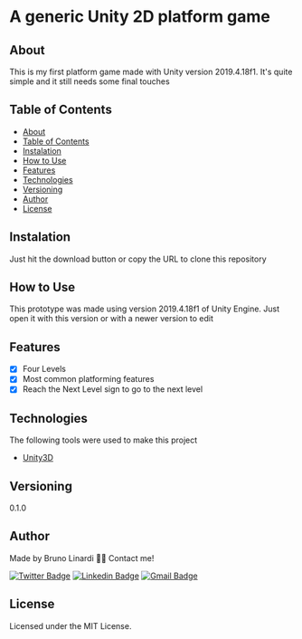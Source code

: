 # A generic Unity 2D platform game

## About
This is my first platform game made with Unity version 2019.4.18f1. It's quite simple and it still needs some final touches

## Table of Contents
<!--ts-->
   * [About](#About)
   * [Table of Contents](#table-of-contents)
   * [Instalation](#instalation)
   * [How to Use](#how-to-use)
   * [Features](#features)
   * [Technologies](#technologies)
   * [Versioning](#versioning)
   * [Author](#author)
   * [License](#license)
<!--te-->

## Instalation
Just hit the download button or copy the URL to clone this repository

## How to Use
This prototype was made using version 2019.4.18f1 of Unity Engine. Just open it with this version or with a newer version to edit

## Features
- [x] Four Levels
- [x] Most common platforming features
- [x] Reach the Next Level sign to go to the next level

## Technologies
The following tools were used to make this project

- [Unity3D](https://unity.com/)

## Versioning

0.1.0

## Author
Made by Bruno Linardi 👋🏽 Contact me!

[![Twitter Badge](https://img.shields.io/badge/-@brunolinardi-1ca0f1?style=flat-square&labelColor=1ca0f1&logo=twitter&logoColor=white&link=https://twitter.com/brunolinardi)](https://twitter.com/brunolinardi) [![Linkedin Badge](https://img.shields.io/badge/-Bruno-blue?style=flat-square&logo=Linkedin&logoColor=white&link=https://www.linkedin.com/in/brunolinardi/)](https://www.linkedin.com/in/brunolinardi/) [![Gmail Badge](https://img.shields.io/badge/-brunolinardi@gmail.com-c14438?style=flat-square&logo=Gmail&logoColor=white&link=mailto:brunolinardi@gmail.com)](mailto:brunolinardi@gmail.com)

## License
Licensed under the MIT License.

